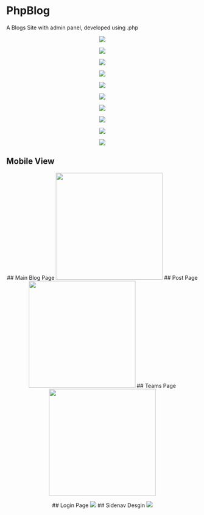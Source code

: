 # PhpBlog
A Blogs Site with admin panel, developed using .php


<p align="center">
    <img src="https://i.imgur.com/2tsQpNo.png">
</p>
<p align="center">
    <img src="https://i.imgur.com/rBO56wq.png">
</p>
<p align="center">
    <img src="https://i.imgur.com/JVCNlQH.png">
</p>
<p align="center">
    <img src="https://i.imgur.com/DlNQKBH.png">
</p>
<p align="center">
    <img src="https://i.imgur.com/ZvGhUOU.png">
</p>
<p align="center">
    <img src="https://i.imgur.com/06pnD8J.png">
</p>
<p align="center">
    <img src="https://i.imgur.com/aWYmJHy.png">
</p>
<p align="center">
    <img src="https://i.imgur.com/Od4jYM3.png">
</p>
<p align="center">
    <img src="https://i.imgur.com/7eETQub.png">
</p>
<p align="center">
    <img src="https://i.imgur.com/20OtGRY.png">
</p>

## Mobile View

<p align="center">
    ## Main Blog Page
    <img src="https://i.imgur.com/ZsgAA7n.png" width="280">
    ## Post Page
    <img src="https://i.imgur.com/MqVUIXa.png" width="280">
    ## Teams Page
    <img src="https://i.imgur.com/KVh0Dvi.png" width="280">
</p>

<p align="center">
    ## Login Page
    <img src="https://i.imgur.com/epPqo8d.png">
    ## Sidenav Desgin
    <img src="https://i.imgur.com/Et5xhwM.png">
</p>
